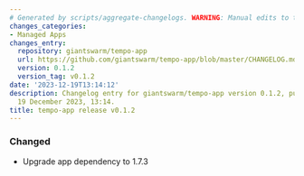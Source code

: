 ```yaml
---
# Generated by scripts/aggregate-changelogs. WARNING: Manual edits to this files will be overwritten.
changes_categories:
- Managed Apps
changes_entry:
  repository: giantswarm/tempo-app
  url: https://github.com/giantswarm/tempo-app/blob/master/CHANGELOG.md#012---2023-12-19
  version: 0.1.2
  version_tag: v0.1.2
date: '2023-12-19T13:14:12'
description: Changelog entry for giantswarm/tempo-app version 0.1.2, published on
  19 December 2023, 13:14.
title: tempo-app release v0.1.2
---
```


### Changed
- Upgrade app dependency to 1.7.3
